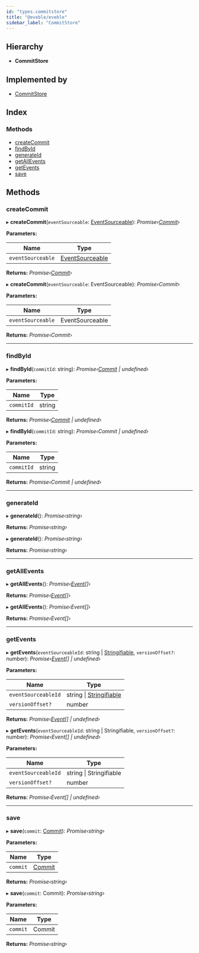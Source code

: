 ```yaml
---
id: "types.commitstore"
title: "@eveble/eveble"
sidebar_label: "CommitStore"
---
```


## Hierarchy

* **CommitStore**

## Implemented by

* [CommitStore](../classes/commitstore.md)

## Index

### Methods

* [createCommit](types.commitstore.md#createcommit)
* [findById](types.commitstore.md#findbyid)
* [generateId](types.commitstore.md#generateid)
* [getAllEvents](types.commitstore.md#getallevents)
* [getEvents](types.commitstore.md#getevents)
* [save](types.commitstore.md#save)

## Methods

###  createCommit

▸ **createCommit**(`eventSourceable`: [EventSourceable](types.eventsourceable.md)): *Promise‹[Commit](types.commit.md)›*

**Parameters:**

Name | Type |
------ | ------ |
`eventSourceable` | [EventSourceable](types.eventsourceable.md) |

**Returns:** *Promise‹[Commit](types.commit.md)›*

▸ **createCommit**(`eventSourceable`: EventSourceable): *Promise‹Commit›*

**Parameters:**

Name | Type |
------ | ------ |
`eventSourceable` | EventSourceable |

**Returns:** *Promise‹Commit›*

___

###  findById

▸ **findById**(`commitId`: string): *Promise‹[Commit](types.commit.md) | undefined›*

**Parameters:**

Name | Type |
------ | ------ |
`commitId` | string |

**Returns:** *Promise‹[Commit](types.commit.md) | undefined›*

▸ **findById**(`commitId`: string): *Promise‹Commit | undefined›*

**Parameters:**

Name | Type |
------ | ------ |
`commitId` | string |

**Returns:** *Promise‹Commit | undefined›*

___

###  generateId

▸ **generateId**(): *Promise‹string›*

**Returns:** *Promise‹string›*

▸ **generateId**(): *Promise‹string›*

**Returns:** *Promise‹string›*

___

###  getAllEvents

▸ **getAllEvents**(): *Promise‹[Event](types.event.md)[]›*

**Returns:** *Promise‹[Event](types.event.md)[]›*

▸ **getAllEvents**(): *Promise‹Event[]›*

**Returns:** *Promise‹Event[]›*

___

###  getEvents

▸ **getEvents**(`eventSourceableId`: string | [Stringifiable](types.stringifiable.md), `versionOffset?`: number): *Promise‹[Event](types.event.md)[] | undefined›*

**Parameters:**

Name | Type |
------ | ------ |
`eventSourceableId` | string &#124; [Stringifiable](types.stringifiable.md) |
`versionOffset?` | number |

**Returns:** *Promise‹[Event](types.event.md)[] | undefined›*

▸ **getEvents**(`eventSourceableId`: string | Stringifiable, `versionOffset?`: number): *Promise‹Event[] | undefined›*

**Parameters:**

Name | Type |
------ | ------ |
`eventSourceableId` | string &#124; Stringifiable |
`versionOffset?` | number |

**Returns:** *Promise‹Event[] | undefined›*

___

###  save

▸ **save**(`commit`: [Commit](types.commit.md)): *Promise‹string›*

**Parameters:**

Name | Type |
------ | ------ |
`commit` | [Commit](types.commit.md) |

**Returns:** *Promise‹string›*

▸ **save**(`commit`: Commit): *Promise‹string›*

**Parameters:**

Name | Type |
------ | ------ |
`commit` | Commit |

**Returns:** *Promise‹string›*
